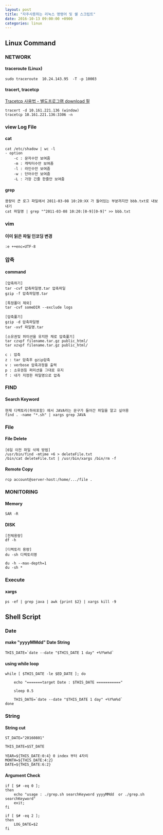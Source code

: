 ```yaml
---
layout: post
title: "자주사용하는 리눅스 명령어 및 쉘 스크립트"
date: 2016-10-13 09:00:00 +0900
categories: linux
---
```



## Linux Command

### NETWORK

#### traceroute (Linux)
~~~
sudo traceroute  10.24.143.95  -T -p 10003

~~~

#### tracert, tracetcp
[Tracetcp 사용법 - 별도프로그램 download 필](http://byungsalta.tistory.com/194)
~~~
tracert -d 10.161.221.136 (window)
tracetcp 10.161.221.136:3306 -n
~~~

### view Log File

#### cat
~~~
cat /etc/shadow | wc -l
- option        
	-c : 문자수만 보여줌
    -m : 캐릭터수만 보여줌
    -l : 라인수만 보여줌
    -w : 단어수만 보여줌
    -L : 가장 긴줄 한줄만 보여줌
~~~

#### grep
~~~
용량이 큰 로그 파일에서 2011-03-08 10:20:XX 가 들어있는 부분까지만 bbb.txt로 내보내기
cat 파일명 | grep "^2011-03-08 10:20:[0-9][0-9]" >> bbb.txt
~~~

### vim

#### 이미 읽은 파일 인코딩 변경
~~~
:e ++enc=UTF-8
~~~

### 압축

#### command
~~~
[압축하기]
tar -cvf 압축파일명.tar 압축파일
gzip -f 압축파일명.tar 

[특정폴더 제외]
tar -cvf someDIR --exclude logs 

[압축풀기]
gzip -d 압축파일명
tar -xvf 파일명.tar

[소유권및 퍼미션을 유지한 채로 압축풀기]
tar czvpf filename.tar.gz public_html/
tar xzvpf filename.tar.gz public_html/

c : 압축
z : tar 압축후 gzip압축
v : verbose 압축과정을 출력
p : 소유권등 퍼미션을 그대로 유지
f : 내가 지정한 파일명으로 압축
~~~

### FIND

#### Search Keyword
~~~
현재 디렉토리(하위포함) 에서 JAVA라는 문구가 들어간 파일을 알고 싶어용
find . -name "*.sh" | xargs grep JAVA
~~~

### File

#### File Delete
~~~
[6일 이전 파일 삭제 방법]
/usr/bin/find -mtime +6 > deleteFile.txt
/bin/cat deleteFile.txt | /usr/bin/xargs /bin/rm -f
~~~

#### Remote Copy
~~~
rcp account@server-host:/home/.../file .
~~~

### MONITORING

#### Memory
~~~
SAR -R
~~~

#### DISK
~~~
[전체용량]
df -h

[디렉토리 용량]
du -sh 디렉토리명

du -h --max-depth=1
du -sh *
~~~

### Execute

#### xargs
~~~
ps -ef | grep java | awk {print $2} | xargs kill -9
~~~

## Shell Script

### Date

#### make "yyyyMMdd" Date String
~~~
THIS_DATE=`date --date "$THIS_DATE 1 day" +%Y%m%d`
~~~

#### using while loop
~~~
while [ $THIS_DATE -le $ED_DATE ]; do
    
	echo "=======target Date : $THIS_DATE ==========="

	sleep 0.5

    THIS_DATE=`date --date "$THIS_DATE 1 day" +%Y%m%d`
done
~~~
### String

#### String cut
~~~
ST_DATE="20160801"

THIS_DATE=$ST_DATE

YEAR=${THIS_DATE:0:4} 0 index 부터 4자리
MONTH=${THIS_DATE:4:2}
DATE=${THIS_DATE:6:2}
~~~

#### Argument Check
~~~
if [ $# -eq 0 ];
then
	echo "usage : ./grep.sh searchKeyword yyyyMMdd  or ./grep.sh searchKeyword"
    exit;
fi

if [ $# -eq 2 ];
then
    LOG_DATE=$2
fi
~~~
